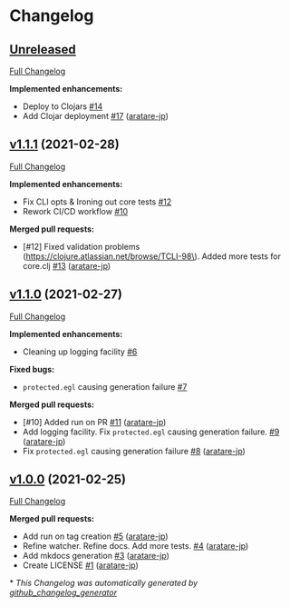 # Changelog

## [Unreleased](https://github.com/aratare-jp/epsilon-clj/tree/HEAD)

[Full Changelog](https://github.com/aratare-jp/epsilon-clj/compare/v1.1.1...HEAD)

**Implemented enhancements:**

- Deploy to Clojars [\#14](https://github.com/aratare-jp/epsilon-clj/issues/14)
- Add Clojar deployment [\#17](https://github.com/aratare-jp/epsilon-clj/pull/17) ([aratare-jp](https://github.com/aratare-jp))

## [v1.1.1](https://github.com/aratare-jp/epsilon-clj/tree/v1.1.1) (2021-02-28)

[Full Changelog](https://github.com/aratare-jp/epsilon-clj/compare/v1.1.0...v1.1.1)

**Implemented enhancements:**

- Fix CLI opts & Ironing out core tests [\#12](https://github.com/aratare-jp/epsilon-clj/issues/12)
- Rework CI/CD workflow [\#10](https://github.com/aratare-jp/epsilon-clj/issues/10)

**Merged pull requests:**

- \[\#12\] Fixed validation problems \(https://clojure.atlassian.net/browse/TCLI-98\). Added more tests for core.clj [\#13](https://github.com/aratare-jp/epsilon-clj/pull/13) ([aratare-jp](https://github.com/aratare-jp))

## [v1.1.0](https://github.com/aratare-jp/epsilon-clj/tree/v1.1.0) (2021-02-27)

[Full Changelog](https://github.com/aratare-jp/epsilon-clj/compare/v1.0.0...v1.1.0)

**Implemented enhancements:**

- Cleaning up logging facility [\#6](https://github.com/aratare-jp/epsilon-clj/issues/6)

**Fixed bugs:**

- `protected.egl` causing generation failure [\#7](https://github.com/aratare-jp/epsilon-clj/issues/7)

**Merged pull requests:**

- \[\#10\] Added run on PR [\#11](https://github.com/aratare-jp/epsilon-clj/pull/11) ([aratare-jp](https://github.com/aratare-jp))
- Add logging facility. Fix `protected.egl` causing generation failure. [\#9](https://github.com/aratare-jp/epsilon-clj/pull/9) ([aratare-jp](https://github.com/aratare-jp))
- Fix `protected.egl` causing generation failure [\#8](https://github.com/aratare-jp/epsilon-clj/pull/8) ([aratare-jp](https://github.com/aratare-jp))

## [v1.0.0](https://github.com/aratare-jp/epsilon-clj/tree/v1.0.0) (2021-02-25)

[Full Changelog](https://github.com/aratare-jp/epsilon-clj/compare/c62a330b8214b6942a71011321e7c13c4998c49b...v1.0.0)

**Merged pull requests:**

- Add run on tag creation [\#5](https://github.com/aratare-jp/epsilon-clj/pull/5) ([aratare-jp](https://github.com/aratare-jp))
- Refine watcher. Refine docs. Add more tests. [\#4](https://github.com/aratare-jp/epsilon-clj/pull/4) ([aratare-jp](https://github.com/aratare-jp))
- Add mkdocs generation [\#3](https://github.com/aratare-jp/epsilon-clj/pull/3) ([aratare-jp](https://github.com/aratare-jp))
- Create LICENSE [\#1](https://github.com/aratare-jp/epsilon-clj/pull/1) ([aratare-jp](https://github.com/aratare-jp))



\* *This Changelog was automatically generated by [github_changelog_generator](https://github.com/github-changelog-generator/github-changelog-generator)*
